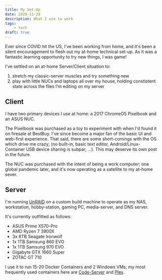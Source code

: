 ```yaml
---
title: My Set-Up
date: 2020-11-28
description: What I use to work
tags:
    - tech
draft: true
---
```


Ever since COVID hit the US, I've been working from home, and it's been a silent encouragement to flesh out my at-home technical set-up. As it was a fantastic learning opportunity to try new things, I was game!

I've settled on an at-home Server/Client situation to:
1. stretch my classic-server muscles and try something new
2. play with little NUCs and laptops all over my house, holding constistent state across the files I'm editing on my server

## Client
I have two primary devices I use at home: a 2017 ChromeOS Pixelbook and an ASUS NUC.

The Pixelbook was purchased as a toy to experiment with when I'd found it on firesale at BestBuy. I've since become a major fan of the basic UI and web-first experience. That said, there are some short-comings with the OS which drive me crazy; (no built-in, basic text editor, Android/Linux-Container USB device sharing is subpar, ...). This may deserve its own post in the future.

The NUC was purchased with the intent of being a work computer; one global pandemic later, and it's now operating as a satellite to my at-home sever.

## Server
I'm running [UnRAID][unraid] on a custom build machine to operate as my NAS, workstation, hobby-station, gaming PC, media-server, and DNS server.

It's currently outfitted as follows:
- ASUS Prime X570-Pro
- AMD Ryzen 7 3900X
- 3x 8TB Seagate Ironwolf
- 1x 1TB Samsung 860 EVO
- 1x 1TB Samsung 970 EVO
- Gigabyte GTX 1660 Super
- ZOTAC GT 710

I use it to run 15-20 Docker Containers and 2 Windows VMs; my most frequently used containers here are [Code-Server][codeserver] and [Plex][plex].

[unraid]: https://unraid.net/
[codeserver]: https://github.com/cdr/code-server
[plex]: http://plex.tv/
